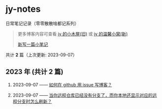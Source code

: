 # jy-notes

日常笔记记录（零零散散啥都记系列）

> 更多博客内容可查看 [jy 的小木屋(旧)](https://jynba.github.io) 或 [jy 的温馨小窝(新)](https://jynba.github.io/GRIT/)
>
> [新写一篇小笔记](https://github.com/jynba/jy-notes/issues/new)

共计 **2** 篇（上次更新: 2023-09-07）

## 2023 年 (共计 2 篇)

1. 2023-09-07 —— [如何在 github 用 issue 写博客？](https://github.com/jynba/jy-notes/issues/2)

2. 2023-09-07 —— [当你远程仓库已经没有分支了，而你本地还显示对应的远程分支时怎么刷新？](https://github.com/jynba/jy-notes/issues/1)
